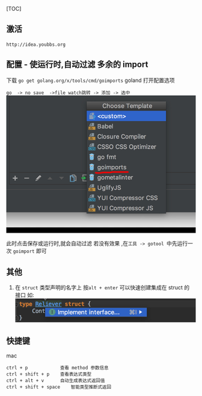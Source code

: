 
[TOC]

## 激活

`http://idea.youbbs.org`


## 配置 - 使运行时,自动过滤 多余的 import
下载
`go get golang.org/x/tools/cmd/goimports`
goland 打开配置选项

`go  -> no save  ->file watch跳转 -> 添加 -> 选中`
![](../images/1CCE8E8A-D96D-4670-B715-664866717B6F.jpg)

此时点击保存或运行时,就会自动过滤
 若没有效果 ,在`工具 -> gotool `中先运行一次 `goimport` 即可

## 其他
1. 在 `struct` 类型声明的名字上 按`alt + enter` 可以快速创建集成在 struct 的 接口
如:
![](../images/7ACF00B0-B137-40BA-8B61-CEAE07881E6E.jpg)

## 快捷键
mac 
```
ctrl + p			查看 method 参数信息	
ctrl + shift + p	查看表达式类型
ctrl + alt + v		自动生成表达式返回值	
ctrl + shift + space	智能类型推断式返回
```